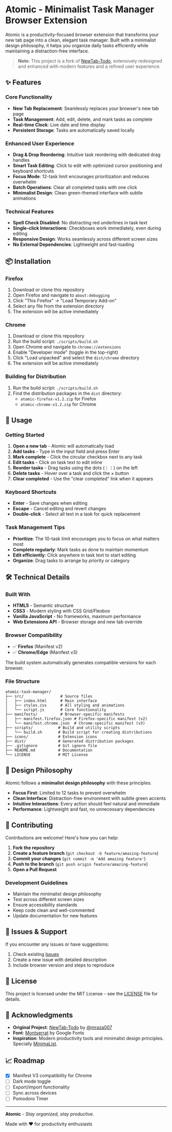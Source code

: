 # Atomic - Minimalist Task Manager Browser Extension

Atomic is a productivity-focused browser extension that transforms your new tab page into a clean, elegant task manager. Built with a minimalist design philosophy, it helps you organize daily tasks efficiently while maintaining a distraction-free interface.

> **Note**: This project is a fork of [NewTab-Todo](https://github.com/mraza007/NewTab-Todo), extensively redesigned and enhanced with modern features and a refined user experience.

## ✨ Features

### Core Functionality
- **New Tab Replacement**: Seamlessly replaces your browser's new tab page
- **Task Management**: Add, edit, delete, and mark tasks as complete
- **Real-time Clock**: Live date and time display
- **Persistent Storage**: Tasks are automatically saved locally

### Enhanced User Experience
- **Drag & Drop Reordering**: Intuitive task reordering with dedicated drag handles
- **Smart Task Editing**: Click to edit with optimized cursor positioning and keyboard shortcuts
- **Focus Mode**: 12-task limit encourages prioritization and reduces overwhelm
- **Batch Operations**: Clear all completed tasks with one click
- **Minimalist Design**: Clean green-themed interface with subtle animations

### Technical Features
- **Spell Check Disabled**: No distracting red underlines in task text
- **Single-click Interactions**: Checkboxes work immediately, even during editing
- **Responsive Design**: Works seamlessly across different screen sizes
- **No External Dependencies**: Lightweight and fast-loading

## 📦 Installation

### Firefox
1. Download or clone this repository
2. Open Firefox and navigate to `about:debugging`
3. Click "This Firefox" → "Load Temporary Add-on"
4. Select any file from the extension directory
5. The extension will be active immediately

### Chrome
1. Download or clone this repository
2. Run the build script: `./scripts/build.sh`
3. Open Chrome and navigate to `chrome://extensions`
4. Enable "Developer mode" (toggle in the top-right)
5. Click "Load unpacked" and select the `dist/chrome` directory
6. The extension will be active immediately

### Building for Distribution
1. Run the build script: `./scripts/build.sh`
2. Find the distribution packages in the `dist` directory:
   - `atomic-firefox-v1.2.zip` for Firefox
   - `atomic-chrome-v1.2.zip` for Chrome

## 🚀 Usage

### Getting Started
1. **Open a new tab** - Atomic will automatically load
2. **Add tasks** - Type in the input field and press Enter
3. **Mark complete** - Click the circular checkbox next to any task
4. **Edit tasks** - Click on task text to edit inline
5. **Reorder tasks** - Drag tasks using the dots (⋮⋮) on the left
6. **Delete tasks** - Hover over a task and click the × button
7. **Clear completed** - Use the "clear completed" link when it appears

### Keyboard Shortcuts
- **Enter** - Save changes when editing
- **Escape** - Cancel editing and revert changes
- **Double-click** - Select all text in a task for quick replacement

### Task Management Tips
- **Prioritize**: The 10-task limit encourages you to focus on what matters most
- **Complete regularly**: Mark tasks as done to maintain momentum
- **Edit efficiently**: Click anywhere in task text to start editing
- **Organize**: Drag tasks to arrange by priority or category

## 🛠️ Technical Details

### Built With
- **HTML5** - Semantic structure
- **CSS3** - Modern styling with CSS Grid/Flexbox
- **Vanilla JavaScript** - No frameworks, maximum performance
- **Web Extensions API** - Browser storage and new tab override

### Browser Compatibility
- ✅ **Firefox** (Manifest v2)
- ✅ **Chrome/Edge** (Manifest v3)

The build system automatically generates compatible versions for each browser.

### File Structure
```
atomic-task-manager/
├── src/                # Source files
│   ├── index.html      # Main interface
│   ├── styles.css      # All styling and animations
│   └── script.js       # Core functionality
├── manifests/          # Browser-specific manifests
│   ├── manifest.firefox.json # Firefox-specific manifest (v2)
│   └── manifest.chrome.json  # Chrome-specific manifest (v3)
├── scripts/           # Build and utility scripts
│   └── build.sh       # Build script for creating distributions
├── icons/             # Extension icons
├── dist/              # Generated distribution packages
├── .gitignore         # Git ignore file
├── README.md          # Documentation
└── LICENSE            # MIT License
```

## 🎨 Design Philosophy

Atomic follows a **minimalist design philosophy** with these principles:

- **Focus First**: Limited to 12 tasks to prevent overwhelm
- **Clean Interface**: Distraction-free environment with subtle green accents
- **Intuitive Interactions**: Every action should feel natural and immediate
- **Performance**: Lightweight and fast, no unnecessary dependencies

## 🤝 Contributing

Contributions are welcome! Here's how you can help:

1. **Fork the repository**
2. **Create a feature branch** (`git checkout -b feature/amazing-feature`)
3. **Commit your changes** (`git commit -m 'Add amazing feature'`)
4. **Push to the branch** (`git push origin feature/amazing-feature`)
5. **Open a Pull Request**

### Development Guidelines
- Maintain the minimalist design philosophy
- Test across different screen sizes
- Ensure accessibility standards
- Keep code clean and well-commented
- Update documentation for new features

## 🐛 Issues & Support

If you encounter any issues or have suggestions:

1. Check existing [Issues](../../issues)
2. Create a new issue with detailed description
3. Include browser version and steps to reproduce

## 📄 License

This project is licensed under the MIT License - see the [LICENSE](LICENSE) file for details.

## 🙏 Acknowledgments

- **Original Project**: [NewTab-Todo](https://github.com/mraza007/NewTab-Todo) by [@mraza007](https://github.com/mraza007)
- **Font**: [Montserrat](https://fonts.google.com/specimen/Montserrat) by Google Fonts
- **Inspiration**: Modern productivity tools and minimalist design principles. Specially [MinimaList](https://apps.apple.com/us/app/to-do-list-minimalist-widget/id993066159).

## 📈 Roadmap

- [x] Manifest V3 compatibility for Chrome
- [ ] Dark mode toggle
- [ ] Export/import functionality
- [ ] Sync across devices
- [ ] Pomodoro Timer

---

**Atomic** - *Stay organized, stay productive.*

Made with ❤️ for productivity enthusiasts
